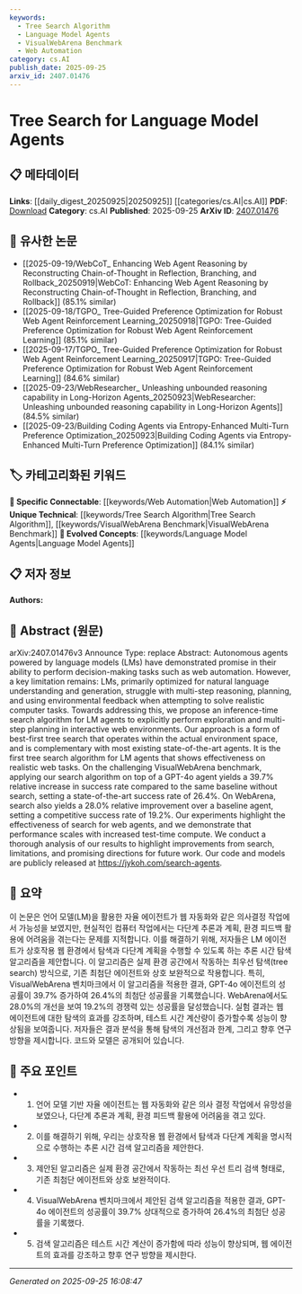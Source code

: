 ```yaml
---
keywords:
  - Tree Search Algorithm
  - Language Model Agents
  - VisualWebArena Benchmark
  - Web Automation
category: cs.AI
publish_date: 2025-09-25
arxiv_id: 2407.01476
---
```


<!-- KEYWORD_LINKING_METADATA:
{
  "processed_timestamp": "2025-09-25T16:08:47.367712",
  "vocabulary_version": "1.0",
  "selected_keywords": [
    "Tree Search Algorithm",
    "Language Model Agents",
    "VisualWebArena Benchmark",
    "Web Automation"
  ],
  "rejected_keywords": [],
  "similarity_scores": {
    "Tree Search Algorithm": 0.78,
    "Language Model Agents": 0.81,
    "VisualWebArena Benchmark": 0.72,
    "Web Automation": 0.75
  },
  "extraction_method": "AI_prompt_based",
  "budget_applied": true,
  "candidates_json": {
    "candidates": [
      {
        "surface": "Tree Search",
        "canonical": "Tree Search Algorithm",
        "aliases": [
          "Best-First Search",
          "Inference-Time Search"
        ],
        "category": "unique_technical",
        "rationale": "Tree Search is a novel approach in the context of language model agents, providing a unique method for exploration and planning.",
        "novelty_score": 0.75,
        "connectivity_score": 0.68,
        "specificity_score": 0.82,
        "link_intent_score": 0.78
      },
      {
        "surface": "Language Model Agents",
        "canonical": "Language Model Agents",
        "aliases": [
          "LM Agents",
          "Autonomous Agents"
        ],
        "category": "evolved_concepts",
        "rationale": "Language Model Agents represent an evolving concept in AI, linking language models with autonomous decision-making tasks.",
        "novelty_score": 0.58,
        "connectivity_score": 0.85,
        "specificity_score": 0.77,
        "link_intent_score": 0.81
      },
      {
        "surface": "VisualWebArena",
        "canonical": "VisualWebArena Benchmark",
        "aliases": [
          "Visual Web Arena"
        ],
        "category": "unique_technical",
        "rationale": "VisualWebArena is a specific benchmark used to evaluate the effectiveness of the proposed search algorithm, highlighting its relevance.",
        "novelty_score": 0.72,
        "connectivity_score": 0.64,
        "specificity_score": 0.79,
        "link_intent_score": 0.72
      },
      {
        "surface": "Web Automation",
        "canonical": "Web Automation",
        "aliases": [
          "Web Task Automation"
        ],
        "category": "specific_connectable",
        "rationale": "Web Automation is a key application area for language model agents, facilitating connections with related automation technologies.",
        "novelty_score": 0.55,
        "connectivity_score": 0.83,
        "specificity_score": 0.71,
        "link_intent_score": 0.75
      }
    ],
    "ban_list_suggestions": [
      "method",
      "experiment",
      "performance",
      "success rate"
    ]
  },
  "decisions": [
    {
      "candidate_surface": "Tree Search",
      "resolved_canonical": "Tree Search Algorithm",
      "decision": "linked",
      "scores": {
        "novelty": 0.75,
        "connectivity": 0.68,
        "specificity": 0.82,
        "link_intent": 0.78
      }
    },
    {
      "candidate_surface": "Language Model Agents",
      "resolved_canonical": "Language Model Agents",
      "decision": "linked",
      "scores": {
        "novelty": 0.58,
        "connectivity": 0.85,
        "specificity": 0.77,
        "link_intent": 0.81
      }
    },
    {
      "candidate_surface": "VisualWebArena",
      "resolved_canonical": "VisualWebArena Benchmark",
      "decision": "linked",
      "scores": {
        "novelty": 0.72,
        "connectivity": 0.64,
        "specificity": 0.79,
        "link_intent": 0.72
      }
    },
    {
      "candidate_surface": "Web Automation",
      "resolved_canonical": "Web Automation",
      "decision": "linked",
      "scores": {
        "novelty": 0.55,
        "connectivity": 0.83,
        "specificity": 0.71,
        "link_intent": 0.75
      }
    }
  ]
}
-->

# Tree Search for Language Model Agents

## 📋 메타데이터

**Links**: [[daily_digest_20250925|20250925]] [[categories/cs.AI|cs.AI]]
**PDF**: [Download](https://arxiv.org/pdf/2407.01476.pdf)
**Category**: cs.AI
**Published**: 2025-09-25
**ArXiv ID**: [2407.01476](https://arxiv.org/abs/2407.01476)

## 🔗 유사한 논문
- [[2025-09-19/WebCoT_ Enhancing Web Agent Reasoning by Reconstructing Chain-of-Thought in Reflection, Branching, and Rollback_20250919|WebCoT: Enhancing Web Agent Reasoning by Reconstructing Chain-of-Thought in Reflection, Branching, and Rollback]] (85.1% similar)
- [[2025-09-18/TGPO_ Tree-Guided Preference Optimization for Robust Web Agent Reinforcement Learning_20250918|TGPO: Tree-Guided Preference Optimization for Robust Web Agent Reinforcement Learning]] (85.1% similar)
- [[2025-09-17/TGPO_ Tree-Guided Preference Optimization for Robust Web Agent Reinforcement Learning_20250917|TGPO: Tree-Guided Preference Optimization for Robust Web Agent Reinforcement Learning]] (84.6% similar)
- [[2025-09-23/WebResearcher_ Unleashing unbounded reasoning capability in Long-Horizon Agents_20250923|WebResearcher: Unleashing unbounded reasoning capability in Long-Horizon Agents]] (84.5% similar)
- [[2025-09-23/Building Coding Agents via Entropy-Enhanced Multi-Turn Preference Optimization_20250923|Building Coding Agents via Entropy-Enhanced Multi-Turn Preference Optimization]] (84.1% similar)

## 🏷️ 카테고리화된 키워드
**🔗 Specific Connectable**: [[keywords/Web Automation|Web Automation]]
**⚡ Unique Technical**: [[keywords/Tree Search Algorithm|Tree Search Algorithm]], [[keywords/VisualWebArena Benchmark|VisualWebArena Benchmark]]
**🚀 Evolved Concepts**: [[keywords/Language Model Agents|Language Model Agents]]

## 📋 저자 정보

**Authors:** 

## 📄 Abstract (원문)

arXiv:2407.01476v3 Announce Type: replace 
Abstract: Autonomous agents powered by language models (LMs) have demonstrated promise in their ability to perform decision-making tasks such as web automation. However, a key limitation remains: LMs, primarily optimized for natural language understanding and generation, struggle with multi-step reasoning, planning, and using environmental feedback when attempting to solve realistic computer tasks. Towards addressing this, we propose an inference-time search algorithm for LM agents to explicitly perform exploration and multi-step planning in interactive web environments. Our approach is a form of best-first tree search that operates within the actual environment space, and is complementary with most existing state-of-the-art agents. It is the first tree search algorithm for LM agents that shows effectiveness on realistic web tasks. On the challenging VisualWebArena benchmark, applying our search algorithm on top of a GPT-4o agent yields a 39.7% relative increase in success rate compared to the same baseline without search, setting a state-of-the-art success rate of 26.4%. On WebArena, search also yields a 28.0% relative improvement over a baseline agent, setting a competitive success rate of 19.2%. Our experiments highlight the effectiveness of search for web agents, and we demonstrate that performance scales with increased test-time compute. We conduct a thorough analysis of our results to highlight improvements from search, limitations, and promising directions for future work. Our code and models are publicly released at https://jykoh.com/search-agents.

## 📝 요약

이 논문은 언어 모델(LM)을 활용한 자율 에이전트가 웹 자동화와 같은 의사결정 작업에서 가능성을 보였지만, 현실적인 컴퓨터 작업에서는 다단계 추론과 계획, 환경 피드백 활용에 어려움을 겪는다는 문제를 지적합니다. 이를 해결하기 위해, 저자들은 LM 에이전트가 상호작용 웹 환경에서 탐색과 다단계 계획을 수행할 수 있도록 하는 추론 시간 탐색 알고리즘을 제안합니다. 이 알고리즘은 실제 환경 공간에서 작동하는 최우선 탐색(tree search) 방식으로, 기존 최첨단 에이전트와 상호 보완적으로 작용합니다. 특히, VisualWebArena 벤치마크에서 이 알고리즘을 적용한 결과, GPT-4o 에이전트의 성공률이 39.7% 증가하여 26.4%의 최첨단 성공률을 기록했습니다. WebArena에서도 28.0%의 개선을 보여 19.2%의 경쟁력 있는 성공률을 달성했습니다. 실험 결과는 웹 에이전트에 대한 탐색의 효과를 강조하며, 테스트 시간 계산량이 증가할수록 성능이 향상됨을 보여줍니다. 저자들은 결과 분석을 통해 탐색의 개선점과 한계, 그리고 향후 연구 방향을 제시합니다. 코드와 모델은 공개되어 있습니다.

## 🎯 주요 포인트

- 1. 언어 모델 기반 자율 에이전트는 웹 자동화와 같은 의사 결정 작업에서 유망성을 보였으나, 다단계 추론과 계획, 환경 피드백 활용에 어려움을 겪고 있다.
- 2. 이를 해결하기 위해, 우리는 상호작용 웹 환경에서 탐색과 다단계 계획을 명시적으로 수행하는 추론 시간 검색 알고리즘을 제안한다.
- 3. 제안된 알고리즘은 실제 환경 공간에서 작동하는 최선 우선 트리 검색 형태로, 기존 최첨단 에이전트와 상호 보완적이다.
- 4. VisualWebArena 벤치마크에서 제안된 검색 알고리즘을 적용한 결과, GPT-4o 에이전트의 성공률이 39.7% 상대적으로 증가하여 26.4%의 최첨단 성공률을 기록했다.
- 5. 검색 알고리즘은 테스트 시간 계산이 증가함에 따라 성능이 향상되며, 웹 에이전트의 효과를 강조하고 향후 연구 방향을 제시한다.


---

*Generated on 2025-09-25 16:08:47*
